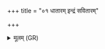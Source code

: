 +++
title = "०१ धातारम् इन्द्रं सवितारम्"

+++
<details><summary>मूलम् (GR)</summary>

धातारम् इन्द्रं सवितारम् ऊतये  
हुवे देवाꣳ अमृतान् मर्त्यः सन् ।  
श्रेष्ठे नो वसवो धत्त धाम्नि +++(emend. Renou 1965; Bhatt. śreṣṭho)+++  
मा रधाम द्विषते मो अरातये ॥
</details>